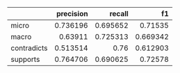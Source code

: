 |             |   precision |   recall |       f1 |
|:------------|------------:|---------:|---------:|
| micro       |    0.736196 | 0.695652 | 0.71535  |
| macro       |    0.63911  | 0.725313 | 0.669342 |
| contradicts |    0.513514 | 0.76     | 0.612903 |
| supports    |    0.764706 | 0.690625 | 0.72578  |